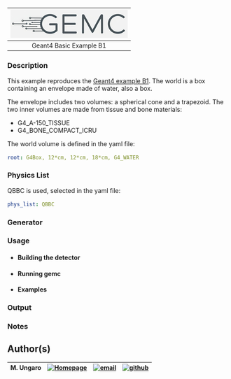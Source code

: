 

|  [![gemc][gemc-logo]]([gemc-home])  |
|:-----------------------------------:|
|       Geant4 Basic Example B1       |


### Description

This example reproduces the [Geant4 example B1]([example-B1]). 
The world is a box containing an envelope made of water, also a box.  

The envelope includes two volumes: a spherical cone and a trapezoid. The two inner volumes
are made from tissue and bone materials: 

- G4_A-150_TISSUE
- G4_BONE_COMPACT_ICRU

The world volume is defined in the yaml file:

```yaml
root: G4Box, 12*cm, 12*cm, 18*cm, G4_WATER
```

### Physics List

QBBC is used, selected in the yaml file:

```yaml
phys_list: QBBC
```

### Generator

### Usage

- #### Building the detector

- #### Running gemc

- #### Examples

### Output

### Notes




## Author(s)
| M. Ungaro | [![Homepage][home-icon]]([homepage])  | [![email][email-icon]]([email]) |  [![github][gh-icon]]([github])   |
|:---------:|:-------------------------------------:|:-------------------------------:|:---------------------------------:|


[example-B1]: https://geant4-userdoc.web.cern.ch/Doxygen/examples_doc/html/ExampleB1.html
[home-icon]: https://cdn3.iconfinder.com/data/icons/feather-5/24/home-32.png
[email-icon]: https://cdn4.iconfinder.com/data/icons/aiga-symbol-signs/439/aiga_mail-32.png
[gh-icon]: https://cdn4.iconfinder.com/data/icons/ionicons/512/icon-social-github-32.png

[homepage]: https://maureeungaro.github.io/home/
[email]: mailto:ungaro@jlab.org
[github]: https://github.com/maureeungaro

[gemc-logo]: https://github.com/gemc/home/blob/main/assets/images/gemcLogo64.png?raw=true
[gemc-home]: https://gemc.github.io/home/